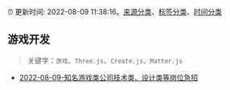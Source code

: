 :alarm_clock: 更新时间: 2022-08-09 11:38:16。[来源分类](../README.md)、[标签分类](../TAGS.md)、[时间分类](../TIMELINE.md)

## 游戏开发


> 关键字：`游戏`、`Three.js`、`Create.js`、`Matter.js`



- [2022-08-09-知名游戏类公司技术类、设计类等岗位急招](https://www.v2ex.com/t/871739) 